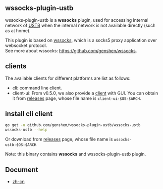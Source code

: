 ## wssocks-plugin-ustb
wssocks-plugin-ustb is a **wssocks** plugin, 
used for accessing internal network of [USTB](http://www.ustb.edu.cn) 
when the internal network is not available directly (such as at home).  

This plugin is based on [wssocks](https://github.com/genshen/wssocks), 
which is a socks5 proxy application over websocket protocol.  
See more about wssocks: https://github.com/genshen/wssocks.

## clients
The available clients for different platforms are list as follows:
- cli: command line client.
- client-ui: From v0.5.0, we also provide a [client](client-ui) with GUI.
  You can obtain it from [releases](https://github.com/genshen/wssocks-plugin-ustb/releases) page,
  whose file name is `client-ui-$OS-$ARCH`.

## install cli client
```bash
go get -u github.com/genshen/wssocks-plugin-ustb/wssocks-ustb
wssocks-ustb --help
```

Or download from [releases](https://github.com/genshen/wssocks-plugin-ustb/releases) page,
whose file name is `wssocks-ustb-$OS-$ARCH`.

Note: this binary contains **wssocks** and wssocks-plugin-ustb plugin.

## Document
- [zh-cn](docs/zh-cn/README.md)
